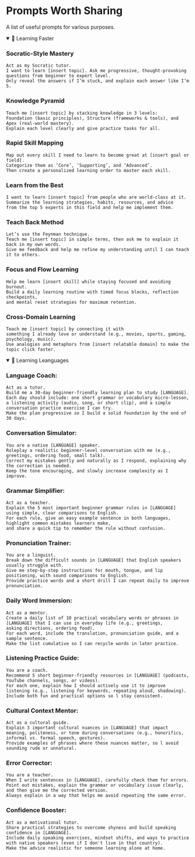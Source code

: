 # Prompts Worth Sharing

A list of useful prompts for various purposes.

<details open>

<summary>🧠 Learning Faster</summary>

### Socratic-Style Mastery

```
Act as my Socratic tutor.
I want to learn [insert topic]. Ask me progressive, thought-provoking questions from beginner to expert level.
Only reveal the answers if I’m stuck, and explain each answer like I’m 5.
```
  
  
### Knowledge Pyramid

```
Teach me [insert topic] by stacking knowledge in 3 levels:
Foundation (basic principles), Structure (frameworks & tools), and Apex (real-world mastery).
Explain each level clearly and give practice tasks for all.
```


### Rapid Skill Mapping

```
Map out every skill I need to learn to become great at [insert goal or field].
Categorize them as ‘Core’, ‘Supporting’, and ‘Advanced’.
Then create a personalized learning order to master each skill.
```


### Learn from the Best  

```
I want to learn [insert topic] from people who are world-class at it.
Summarize the learning strategies, habits, resources, and advice
from the top 5 experts in this field and help me implement them.
```
 

### Teach Back Method  

```
Let’s use the Feynman technique.
Teach me [insert topic] in simple terms, then ask me to explain it back in my own words.
Give me feedback and help me refine my understanding until I can teach it to others.
```


### Focus and Flow Learning

```
Help me learn [insert skill] while staying focused and avoiding burnout.
Build a daily learning routine with timed focus blocks, reflection checkpoints,
and mental reset strategies for maximum retention.
```
 
  
### Cross-Domain Learning

```
Teach me [insert topic] by connecting it with
something I already love or understand (e.g., movies, sports, gaming, psychology, music).
Use analogies and metaphors from [insert relatable domain] to make the topic click faster.
```

</details>

<details open>

<summary>💬 Learning Leanguages</summary>

### Language Coach: 

``` 
Act as a tutor.
Build me a 30-day beginner-friendly learning plan to study [LANGUAGE].
Each day should include: one short grammar or vocabulary micro-lesson, a listening activity (audio, song, or short clip), and a simple conversation practice exercise I can try.
Make the plan progressive so I build a solid foundation by the end of 30 days.
```


### Conversation Simulator: 

``` 
You are a native [LANGUAGE] speaker.
Roleplay a realistic beginner-level conversation with me (e.g., greetings, ordering food, small talk).
Correct my mistakes gently and naturally as I respond, explaining why the correction is needed.
Keep the tone encouraging, and slowly increase complexity as I improve.
```


### Grammar Simplifier: 

``` 
Act as a teacher.
Explain the 5 most important beginner grammar rules in [LANGUAGE] using simple, clear comparisons to English.
For each rule, give an easy example sentence in both languages, highlight common mistakes learners make,
and share a quick tip to remember the rule without confusion.
```


### Pronunciation Trainer: 

``` 
You are a linguist.
Break down the difficult sounds in [LANGUAGE] that English speakers usually struggle with.
Give me step-by-step instructions for mouth, tongue, and lip positioning, with sound comparisons to English.
Provide practice words and a short drill I can repeat daily to improve pronunciation.
```


### Daily Word Immersion: 

``` 
Act as a mentor.
Create a daily list of 10 practical vocabulary words or phrases in [LANGUAGE] that I can use in everyday life (e.g., greetings, asking directions, ordering food).
For each word, include the translation, pronunciation guide, and a sample sentence.
Make the list cumulative so I can recycle words in later practice.
```


### Listening Practice Guide: 

``` 
You are a coach.
Recommend 5 short beginner-friendly resources in [LANGUAGE] (podcasts, YouTube channels, songs, or videos).
For each one, explain how I should actively use it to improve listening (e.g., listening for keywords, repeating aloud, shadowing).
Include both fun and practical options so l stay consistent.
```


### Cultural Context Mentor: 

``` 
Act as a cultural guide.
Explain 3 important cultural nuances in [LANGUAGE] that impact meaning, politeness, or tone during conversations (e.g., honorifics, informal vs. formal speech, gestures).
Provide examples of phrases where these nuances matter, so l avoid sounding rude or unnatural.
```


### Error Corrector: 

``` 
You are a teacher.
When I write sentences in [LANGUAGE], carefully check them for errors.
Point out mistakes, explain the grammar or vocabulary issue clearly, and then give me the corrected version.
Always explain in a way that helps me avoid repeating the same error.
```


### Confidence Booster: 

``` 
Act as a motivational tutor.
Share practical strategies to overcome shyness and build speaking confidence in [LANGUAGE].
Include daily speaking exercises, mindset shifts, and ways to practice with native speakers (even if I don't live in that country).
Make the advice realistic for someone learning alone at home.
```

</details>
